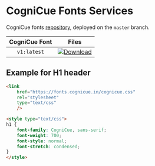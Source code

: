 # CogniCue Fonts Services

CogniCue fonts [repository](https://github.com/cognicue/fonts.cognicue.in), deployed on the `master` branch.

| CogniCue Font | Files |
| :----------:  | :----------: |
| `v1:latest`   | [![Download](https://custom-icon-badges.herokuapp.com/badge/-Download-blue?style=for-the-badge&logo=download&logoColor=white "Download")](https://github.com/cognicue/fonts.cognicue.in/tree/master/TTLakes/v1)|


## Example for H1 header
```html
<link
    href="https://fonts.cognicue.in/cognicue.css"
    rel="stylesheet"
    type="text/css"
    />

<style type="text/css">
h1 {
    font-family: CogniCue, sans-serif;
    font-weight: 700;
    font-style: normal;
    font-stretch: condensed;
}
</style>
```
